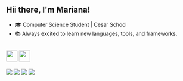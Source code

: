## Hii there, I'm Mariana!

- 🎓 Computer Science Student | Cesar School
- 📚 Always excited to learn new languages, tools, and frameworks.

<br>
<div>
  <img heigh="30" width="30" src="https://cdn.jsdelivr.net/gh/devicons/devicon@latest/icons/python/python-original.svg" />
  <img heigh="30" width="30" src="https://cdn.jsdelivr.net/gh/devicons/devicon@latest/icons/javascript/javascript-original.svg" />
</div>
<br>
<div>
  <a href="https://www.linkedin.com/in/mariana-maliu-montarroyos-6572a035a/?trk=opento_sprofile_details" target="_blank"><img src="https://img.shields.io/badge/-LinkedIn-%230077B5?style=for-the-badge&logo=linkedin&logoColor=white" target="_blank"></a>
  <a href="https://www.instagram.com/marianamaliu/?next=%2F" target="_blank"><img src="https://img.shields.io/badge/-Instagram-%23E4405F?style=for-the-badge&logo=instagram&logoColor=white" target="_blank"></a>
<a href="mailto:marianamaliuu@gmail.com" target="_blank"><img src="https://img.shields.io/badge/-Gmail-D14836?style=for-the-badge&logo=gmail&logoColor=white" /></a>
<a href="https://wa.me/5581992813000" target="_blank"><img src="https://img.shields.io/badge/-WhatsApp-25D366?style=for-the-badge&logo=whatsapp&logoColor=white" /></a>
</div>

          
      
